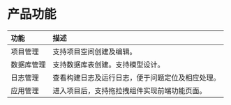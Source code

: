 # 产品功能

| 功能 | 描述 |
| :- | :- |
| 项目管理 | 支持项目空间创建及编辑。|
| 数据库管理 | 支持数据库表创建。支持模型设计。|
| 日志管理 | 查看构建日志及运行日志，便于问题定位及相应处理。|
| 应用管理 | 进入项目后，支持拖拉拽组件实现前端功能页面。|
